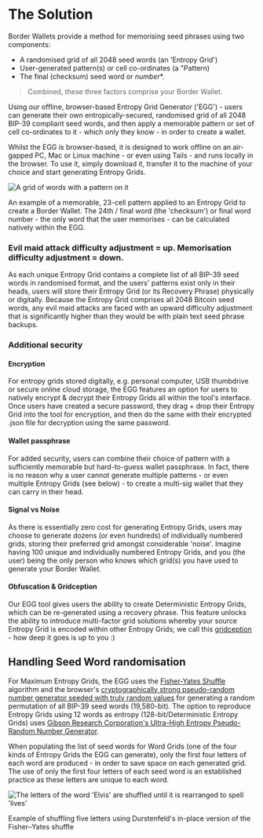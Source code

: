 # The Solution

Border Wallets provide a method for memorising seed phrases using two components:

- A randomised grid of all 2048 seed words (an 'Entropy Grid')
- User-generated pattern(s) or cell co-ordinates (a "Pattern)
- The final (checksum) seed word or _number_*.

> Combined, these three factors comprise your Border Wallet.

Using our offline, browser-based Entropy Grid Generator ('EGG') - users can generate their own entropically-secured, randomised grid of all 2048 BIP-39 compliant seed words, and then apply a memorable pattern or set of cell co-ordinates to it - which only they know - in order to create a wallet.

Whilst the EGG is browser-based, it is designed to work offline on an air-gapped PC, Mac or Linux machine - or even using Tails - and runs locally in the browser. To use it, simply download it, transfer it to the machine of your choice and start generating Entropy Grids.

![A grid of words with a pattern on it](/bw_docs_entropy_grid_top_half_patterned.png)

<caption>An example of a memorable, 23-cell pattern applied to an Entropy Grid to create a Border Wallet. The 24th / final word (the 'checksum') or final word number - the only word that the user memorises - can be calculated natively within the EGG.</caption>

### Evil maid attack difficulty adjustment = up. Memorisation difficulty adjustment = down.

As each unique Entropy Grid contains a complete list of all BIP-39 seed words in randomised format, and the users' patterns exist only in their heads, users will store their Entropy Grid (or its Recovery Phrase) physically or digitally. Because the Entropy Grid comprises all 2048 Bitcoin seed words, any evil maid attacks are faced with an upward difficulty adjustment that is significantly higher than they would be with plain text seed phrase backups.

### Additional security

#### Encryption

For entropy grids stored digitally, e.g. personal computer, USB thumbdrive or secure online cloud storage, the EGG features an option for users to natively encrypt & decrypt their Entropy Grids all within the tool's interface. Once users have created a secure password, they drag + drop their Entropy Grid into the tool for encryption, and then do the same with their encrypted .json file for decryption using the same password.

#### Wallet passphrase

For added security, users can combine their choice of pattern with a sufficiently memorable but hard-to-guess wallet passphrase. In fact, there is no reason why a user cannot generate multiple patterns - or even multiple Entropy Grids (see below) - to create a multi-sig wallet that they can carry in their head.

#### Signal vs Noise

As there is essentially zero cost for generating Entropy Grids, users may choose to generate dozens (or even hundreds) of individually numbered grids, storing their preferred grid amongst considerable 'noise'. Imagine having 100 unique and individually numbered Entropy Grids, and you (the user) being the only person who knows which grid(s) you have used to generate your Border Wallet.

#### Obfuscation & Gridception

Our EGG tool gives users the ability to create Deterministic Entropy Grids, which can be re-generated using a recovery phrase. This feature unlocks the ability to introduce multi-factor grid solutions whereby your source Entropy Grid is encoded within other Entropy Grids; we call this [gridception](https://www.borderwallets.com/docs/gridception) - how deep it goes is up to you :)

## Handling Seed Word randomisation

For Maximum Entropy Grids, the EGG uses the [Fisher-Yates Shuffle](https://en.wikipedia.org/wiki/Fisher%E2%80%93Yates_shuffle) algorithm and the browser's [cryptographically strong pseudo-random number generator seeded with truly random values](https://w3c.github.io/webcrypto/#crypto-interface) for generating a random permutation of all BIP-39 seed words (19,580-bit). The option to reproduce Entropy Grids using 12 words as entropy (128-bit/Deterministic Entropy Grids) uses [Gibson Research Corporation's Ultra-High Entropy Pseudo-Random Number Generator](https://www.grc.com/otg/uheprng.htm).

When populating the list of seed words for Word Grids (one of the four kinds of Entropy Grids the EGG can generate), only the first four letters of each word are produced - in order to save space on each generated grid. The use of only the first four letters of each seed word is an established practice as these letters are unique to each word.

![The letters of the word 'Elvis' are shuffled until it is rearranged to spell 'lives'](/Durstenfeld_shuffle.svg)

<caption>Example of shuffling five letters using Durstenfeld's in-place version of the Fisher–Yates shuffle</caption>
